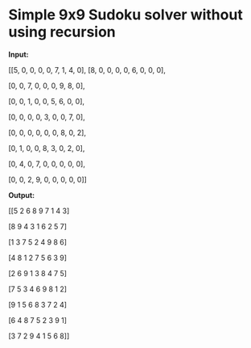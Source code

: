 # Simple 9x9 Sudoku solver without using recursion

**Input:**

[[5, 0, 0, 0, 0, 7, 1, 4, 0],
 [8, 0, 0, 0, 0, 6, 0, 0, 0],
 
 [0, 0, 7, 0, 0, 0, 9, 8, 0],
 
 [0, 0, 1, 0, 0, 5, 6, 0, 0],
 
 [0, 0, 0, 0, 3, 0, 0, 7, 0],
 
 [0, 0, 0, 0, 0, 0, 8, 0, 2],
 
 [0, 1, 0, 0, 8, 3, 0, 2, 0],
 
 [0, 4, 0, 7, 0, 0, 0, 0, 0],
 
 [0, 0, 2, 9, 0, 0, 0, 0, 0]]
 
**Output:**

[[5 2 6 8 9 7 1 4 3]

 [8 9 4 3 1 6 2 5 7]
 
 [1 3 7 5 2 4 9 8 6]
 
 [4 8 1 2 7 5 6 3 9]
 
 [2 6 9 1 3 8 4 7 5]
 
 [7 5 3 4 6 9 8 1 2]
 
 [9 1 5 6 8 3 7 2 4]
 
 [6 4 8 7 5 2 3 9 1]
 
 [3 7 2 9 4 1 5 6 8]]

